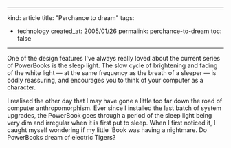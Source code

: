 -----
kind: article
title: "Perchance to dream"
tags:
- technology
created_at: 2005/01/26
permalink: perchance-to-dream
toc: false
-----

<p>One of the design features I've always really loved about the current series of PowerBooks is the sleep light. The slow cycle of brightening and fading of the white light &mdash; at the same frequency as the breath of a sleeper &mdash; is oddly reassuring, and encourages you to think of your computer as a character.</p>

<p>I realised the other day that I may have gone a little too far down the road of computer anthropomorphism. Ever since I installed the last batch of system upgrades, the PowerBook goes through a period of the sleep light being very dim and irregular when it is first put to sleep. When I first noticed it, I caught myself wondering if my little 'Book was having a nightmare. Do PowerBooks dream of electric Tigers?</p>


